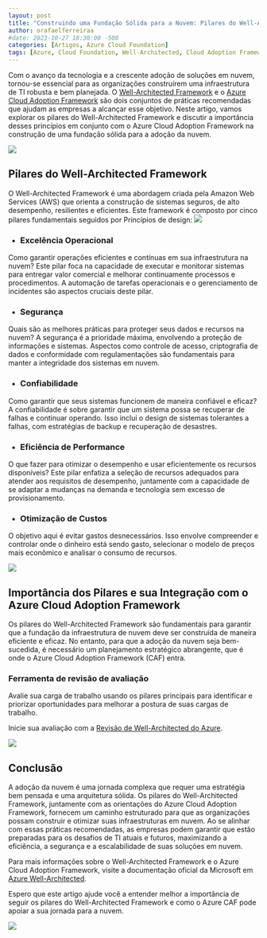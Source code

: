 ```yaml
---
layout: post
title: "Construindo uma Fundação Sólida para a Nuvem: Pilares do Well-Architected Framework e o Azure Cloud Adoption Framework"
author: orafaelferreiraa
#date: 2023-10-27 18:30:00 -500
categories: [Artigos, Azure Cloud Foundation]
tags: [Azure, Cloud Foundation, Well-Architected, Cloud Adoption Framework]
---
```


Com o avanço da tecnologia e a crescente adoção de soluções em nuvem, tornou-se essencial para as organizações construírem uma infraestrutura de TI robusta e bem planejada. O [Well-Architected Framework](https://learn.microsoft.com/pt-br/azure/well-architected/) e o [Azure Cloud Adoption Framework](https://learn.microsoft.com/pt-br/azure/cloud-adoption-framework/) são dois conjuntos de práticas recomendadas que ajudam as empresas a alcançar esse objetivo. Neste artigo, vamos explorar os pilares do Well-Architected Framework e discutir a importância desses princípios em conjunto com o Azure Cloud Adoption Framework na construção de uma fundação sólida para a adoção da nuvem.

![](https://stoblobcertificados011.blob.core.windows.net/imagens-blog/posts/2023-12-12-well-architect-foundation-cloud4.jpeg)

## Pilares do Well-Architected Framework

O Well-Architected Framework é uma abordagem criada pela Amazon Web Services (AWS) que orienta a construção de sistemas seguros, de alto desempenho, resilientes e eficientes. Este framework é composto por cinco pilares fundamentais seguidos por Princípios de design:
![](https://stoblobcertificados011.blob.core.windows.net/imagens-blog/posts/2023-12-12-well-architect-foundation-cloud2.png)


- ### Excelência Operacional
Como garantir operações eficientes e contínuas em sua infraestrutura na nuvem? Este pilar foca na capacidade de executar e monitorar sistemas para entregar valor comercial e melhorar continuamente processos e procedimentos. A automação de tarefas operacionais e o gerenciamento de incidentes são aspectos cruciais deste pilar.

- ### Segurança
Quais são as melhores práticas para proteger seus dados e recursos na nuvem? A segurança é a prioridade máxima, envolvendo a proteção de informações e sistemas. Aspectos como controle de acesso, criptografia de dados e conformidade com regulamentações são fundamentais para manter a integridade dos sistemas em nuvem.

- ### Confiabilidade
Como garantir que seus sistemas funcionem de maneira confiável e eficaz? A confiabilidade é sobre garantir que um sistema possa se recuperar de falhas e continuar operando. Isso inclui o design de sistemas tolerantes a falhas, com estratégias de backup e recuperação de desastres.

- ### Eficiência de Performance
O que fazer para otimizar o desempenho e usar eficientemente os recursos disponíveis? Este pilar enfatiza a seleção de recursos adequados para atender aos requisitos de desempenho, juntamente com a capacidade de se adaptar a mudanças na demanda e tecnologia sem excesso de provisionamento.

- ### Otimização de Custos
O objetivo aqui é evitar gastos desnecessários. Isso envolve compreender e controlar onde o dinheiro está sendo gasto, selecionar o modelo de preços mais econômico e analisar o consumo de recursos.

![](https://stoblobcertificados011.blob.core.windows.net/imagens-blog/posts/2023-12-12-well-architect-foundation-cloud3.jpeg)

## Importância dos Pilares e sua Integração com o Azure Cloud Adoption Framework

Os pilares do Well-Architected Framework são fundamentais para garantir que a fundação da infraestrutura de nuvem deve ser construída de maneira eficiente e eficaz. No entanto, para que a adoção da nuvem seja bem-sucedida, é necessário um planejamento estratégico abrangente, que é onde o Azure Cloud Adoption Framework (CAF) entra.

### Ferramenta de revisão de avaliação

Avalie sua carga de trabalho usando os pilares principais para identificar e priorizar oportunidades para melhorar a postura de suas cargas de trabalho.

Inicie sua avaliação com a [Revisão de Well-Architected do Azure](https://learn.microsoft.com/pt-br/assessments/azure-architecture-review/).

![](https://stoblobcertificados011.blob.core.windows.net/imagens-blog/posts/2023-12-12-well-architect-foundation-cloud1.png)

## Conclusão

A adoção da nuvem é uma jornada complexa que requer uma estratégia bem pensada e uma arquitetura sólida. Os pilares do Well-Architected Framework, juntamente com as orientações do Azure Cloud Adoption Framework, fornecem um caminho estruturado para que as organizações possam construir e otimizar suas infraestruturas em nuvem. Ao se alinhar com essas práticas recomendadas, as empresas podem garantir que estão preparadas para os desafios de TI atuais e futuros, maximizando a eficiência, a segurança e a escalabilidade de suas soluções em nuvem.

Para mais informações sobre o Well-Architected Framework e o Azure Cloud Adoption Framework, visite a documentação oficial da Microsoft em [Azure Well-Architected](https://learn.microsoft.com/pt-br/azure/well-architected/).

Espero que este artigo ajude você a entender melhor a importância de seguir os pilares do Well-Architected Framework e como o Azure CAF pode apoiar a sua jornada para a nuvem.

![](https://stoblobcertificados011.blob.core.windows.net/imagens-blog/posts/Logo2.png)